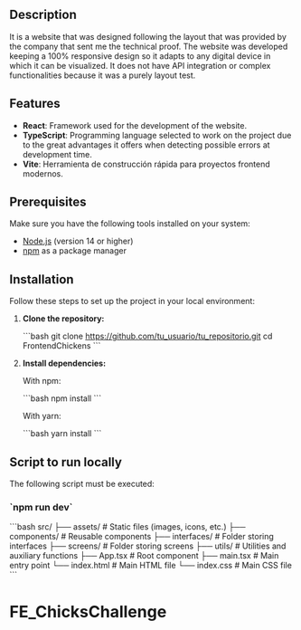 ## Description

It is a website that was designed following the layout that was provided by the company that sent me the technical proof. The website was developed keeping a 100% responsive design so it adapts to any digital device in which it can be visualized. It does not have API integration or complex functionalities because it was a purely layout test.

## Features

-   **React**: Framework used for the development of the website.
-   **TypeScript**: Programming language selected to work on the project due to the great advantages it offers when detecting possible errors at development time.
-   **Vite**: Herramienta de construcción rápida para proyectos frontend modernos.

## Prerequisites

Make sure you have the following tools installed on your system:

-   [Node.js](https://nodejs.org/) (version 14 or higher)
-   [npm](https://www.npmjs.com/) as a package manager

## Installation

Follow these steps to set up the project in your local environment:

1. **Clone the repository:**

    \`\`\`bash
    git clone https://github.com/tu_usuario/tu_repositorio.git
    cd FrontendChickens
    \`\`\`

2. **Install dependencies:**

    With npm:

    \`\`\`bash
    npm install
    \`\`\`

    With yarn:

    \`\`\`bash
    yarn install
    \`\`\`

## Script to run locally

The following script must be executed:

### \`npm run dev\`

\`\`\`bash
src/
├── assets/ # Static files (images, icons, etc.)
├── components/ # Reusable components
├── interfaces/ # Folder storing interfaces
├── screens/ # Folder storing screens
├── utils/ # Utilities and auxiliary functions
├── App.tsx # Root component
├── main.tsx # Main entry point
└── index.html # Main HTML file
└── index.css # Main CSS file
\`\`\`
# FE_ChicksChallenge
